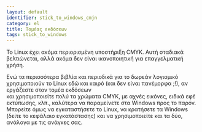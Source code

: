 ```yaml
---
layout: default
identifier: stick_to_windows_cmjn
category: el
title: Τομέας εκδόσεων
tags: stick_to_windows
---
```


Το Linux έχει ακόμα περιορισμένη υποστήριξη CMYK. Αυτή σταδιακά βελτιώνεται, αλλά ακόμα δεν είναι
ικανοποιητική για επαγγελματική χρήση.

Ενώ τα περισσότερα βιβλία και περιοδικά για το δωρεάν λογισμικό χρησιμοποιούν το Linux 
εδώ και καιρό (και δεν είναι πανέμορφα ;!), αν εργάζεστε στον τομέα εκδόσεων  
και χρησιμοποιείτε πολύ τα χρώματα CMYK, με αχνές εικόνες, 
ειδικά εφέ εκτύπωσης, κλπ., καλύτερα να παραμείνετε στα Windows προς το παρόν. 
Μπορείτε όμως να εγκαταστήσετε το Linux, να κρατήσετε τα Windows (δείτε το κεφάλαιο εγκατάστασης) 
και να χρησιμοποιείτε και τα δύο, ανάλογα με τις ανάγκες σας.

